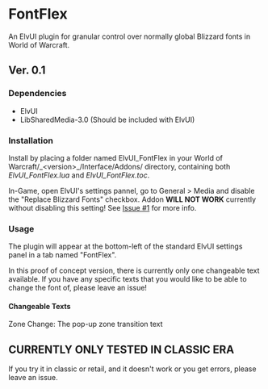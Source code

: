 # FontFlex
An ElvUI plugin for granular control over normally global Blizzard fonts in World of Warcraft.

## Ver. 0.1
### Dependencies
* ElvUI
* LibSharedMedia-3.0 (Should be included with ElvUI)

### Installation
Install by placing a folder named ElvUI_FontFlex in your World of Warcraft/\_\<version>_/Interface/Addons/ directory, containing both *ElvUI_FontFlex.lua* and *ElvUI_FontFlex.toc*.

In-Game, open ElvUI's settings pannel, go to General > Media and disable the "Replace Blizzard Fonts" checkbox. Addon **WILL NOT WORK** currently without disabling this setting! See [Issue #1](https://github.com/rsquires1988/FontFlex/issues/1) for more info.

### Usage
The plugin will appear at the bottom-left of the standard ElvUI settings panel in a tab named "FontFlex".

In this proof of concept version, there is currently only one changeable text available. If you have any specific texts that you would like to be able to change the font of, please leave an issue!

#### Changeable Texts
Zone Change: The pop-up zone transition text

## CURRENTLY ONLY TESTED IN CLASSIC ERA
If you try it in classic or retail, and it doesn't work or you get errors, please leave an issue.
